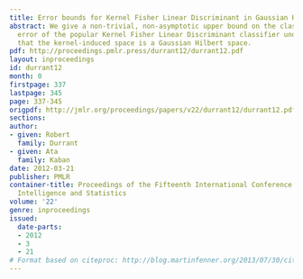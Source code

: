 ```yaml
---
title: Error bounds for Kernel Fisher Linear Discriminant in Gaussian Hilbert space
abstract: We give a non-trivial, non-asymptotic upper bound on the classification
  error of the popular Kernel Fisher Linear Discriminant classifier under  the assumption
  that the kernel-induced space is a Gaussian Hilbert space.
pdf: http://proceedings.pmlr.press/durrant12/durrant12.pdf
layout: inproceedings
id: durrant12
month: 0
firstpage: 337
lastpage: 345
page: 337-345
origpdf: http://jmlr.org/proceedings/papers/v22/durrant12/durrant12.pdf
sections: 
author:
- given: Robert
  family: Durrant
- given: Ata
  family: Kaban
date: 2012-03-21
publisher: PMLR
container-title: Proceedings of the Fifteenth International Conference on Artificial
  Intelligence and Statistics
volume: '22'
genre: inproceedings
issued:
  date-parts:
  - 2012
  - 3
  - 21
# Format based on citeproc: http://blog.martinfenner.org/2013/07/30/citeproc-yaml-for-bibliographies/
---
```

